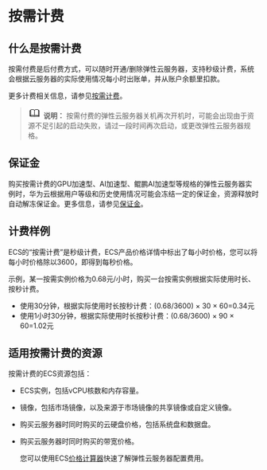 # 按需计费<a name="ecs_03_0103"></a>

## 什么是按需计费<a name="section1190011151819"></a>

按需付费是后付费方式，可以随时开通/删除弹性云服务器，支持秒级计费，系统会根据云服务器的实际使用情况每小时出账单，并从账户余额里扣款。

更多计费相关信息，请参见[按需计费](https://support.huaweicloud.com/price-ecs/ecs_billing_2003.html)。

>![](public_sys-resources/icon-note.gif) **说明：** 
>按需付费的弹性云服务器关机再次开机时，可能会出现由于资源不足引起的启动失败，请过一段时间再次启动，或更改弹性云服务器规格。

## 保证金<a name="section936510582541"></a>

购买按需计费的GPU加速型、AI加速型、鲲鹏AI加速型等规格的弹性云服务器实例时，华为云根据用户等级和历史使用情况可能会冻结一定的保证金，资源释放时自动解冻保证金。更多信息，请参见[保证金](https://support.huaweicloud.com/billing_faq/billing_faq_6200006.html)。

## 计费样例<a name="section17744191214397"></a>

ECS的“按需计费”是秒级计费，ECS产品价格详情中标出了每小时价格，您可以将每小时价格除以3600，即得到每秒价格。

示例，某一按需实例价格为0.68元/小时，购买一台按需实例根据实际使用时长、按秒计费。

-   使用30分钟，根据实际使用时长按秒计费：\(0.68/3600\) × 30 × 60=0.34元
-   使用1小时30分钟，根据实际使用时长按秒计费：\(0.68/3600\) × 90 × 60=1.02元

## 适用按需计费的资源<a name="section127316551620"></a>

按需计费的ECS资源包括：

-   ECS实例，包括vCPU核数和内存容量。
-   镜像，包括市场镜像，以及来源于市场镜像的共享镜像或自定义镜像。
-   购买云服务器时同时购买的云硬盘价格，包括系统盘和数据盘。
-   购买云服务器时同时购买的带宽价格。

    您可以使用ECS[价格计算器](https://www.huaweicloud.com/pricing.html#/ecs)快速了解弹性云服务器配置费用。

